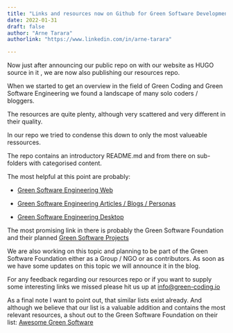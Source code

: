 ```yaml
---
title: "Links and resources now on Github for Green Software Development"
date: 2022-01-31
draft: false
author: "Arne Tarara"
authorlink: "https://www.linkedin.com/in/arne-tarara"

---
```


Now just after announcing our public repo on with our website as HUGO source in it
, we are now also publishing our resources repo.

When we started to get an overview in the field of Green Coding and Green
Software Engineering we found a landscape of many solo coders / bloggers.

The resources are quite plenty, although very scattered and very different in
their quality.

In our repo we tried to condense this down to only the most valueable
ressources.

The repo contains an introductory README.md and from there on sub-folders with
categorised content.

The most helpful at this point are probably:

- [Green Software Engineering Web](https://github.com/green-coding-berlin/links-documents-resources/blob/main/Links/Green-Software-Engineering-Web.md)

- [Green Software Engineering Articles / Blogs / Personas](https://github.com/green-coding-berlin/links-documents-resources/blob/main/Links/Green-Software-Engineering-Personas-Organizations.md)

- [Green Software Engineering Desktop](https://github.com/green-coding-berlin/links-documents-resources/blob/main/Links/Green-Software-Engineering-Desktop.md)

The most promising link in there is probably the Green Software Foundation and
their planned [Green Software Projects](https://greensoftware.foundation/projects)

We are also working on this topic and planning to be part of the Green Software Foundation
either as a Group / NGO or as contributors.
As soon as we have some updates on this topic we will announce it in the blog.

For any feedback regarding our resources repo or if you want to supply some interesting
links we missed please hit us up at info@green-coding.io

As a final note I want to point out, that similar lists exist already.
And although we believe that our list is a valuable addition and contains the most relevant resources,
a shout out to the Green Software Foundation on their list: [Awesome Green Software](https://github.com/Green-Software-Foundation/awesome-green-software)


